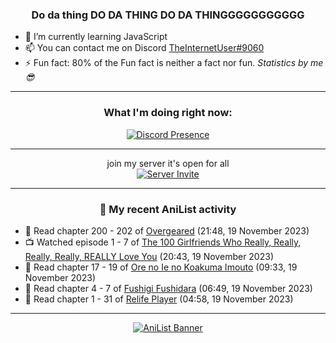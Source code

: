 <div align="center">

### Do da thing DO DA THING DO DA THINGGGGGGGGGGG
</div>

- 🌱 I’m currently learning JavaScript
- 📫 You can contact me on Discord [TheInternetUser#9060](https://discord.com/users/534117072796385300)
- ⚡ Fun fact: 80% of the Fun fact is neither a fact nor fun. _Statistics by me 😎_
<hr>

<div align="center">

### What I'm doing right now:
[![Discord Presence](https://lanyard.cnrad.dev/api/534117072796385300)](https://discord.com/users/534117072796385300)
<hr>

join my server it's open for all <br>
[![Server Invite](https://invidget.switchblade.xyz/bfYgVHxrSs)](https://discord.gg/bfYgVHxrSs)

<hr>
  
### 🌸 My recent AniList activity

</div>

<!-- ANILIST_ACTIVITY:start -->

-   📖 Read chapter 200 - 202 of [Overgeared](https://anilist.co/manga/117460) (21:48, 19 November 2023)
-   📺 Watched episode 1 - 7 of [The 100 Girlfriends Who Really, Really, Really, Really, REALLY Love You](https://anilist.co/anime/162694) (20:43, 19 November 2023)
-   📖 Read chapter 17 - 19 of [Ore no Ie no Koakuma Imouto](https://anilist.co/manga/169152) (09:33, 19 November 2023)
-   📖 Read chapter 4 - 7 of [Fushigi Fushidara](https://anilist.co/manga/117115) (06:49, 19 November 2023)
-   📖 Read chapter 1 - 31 of [Relife Player](https://anilist.co/manga/159438) (04:58, 19 November 2023)

<!-- ANILIST_ACTIVITY:end -->
<hr>

<div align="center">

[![AniList Banner](https://img.anili.st/User/929966)](https://anilist.co/user/TheInternetUser)

<!-- ![Profile views](https://gpvc.arturio.dev/TheInternetUse7) Since 2023-01-09 -->
<br>


</div>
